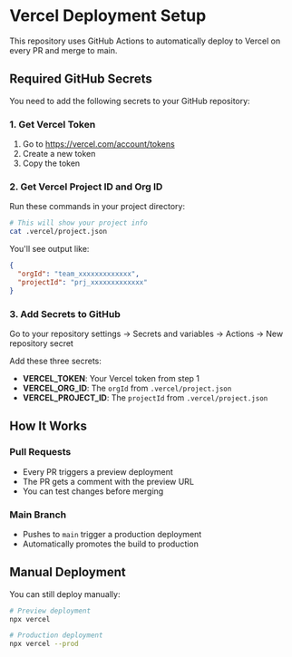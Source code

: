 # Vercel Deployment Setup

This repository uses GitHub Actions to automatically deploy to Vercel on every PR and merge to main.

## Required GitHub Secrets

You need to add the following secrets to your GitHub repository:

### 1. Get Vercel Token

1. Go to https://vercel.com/account/tokens
2. Create a new token
3. Copy the token

### 2. Get Vercel Project ID and Org ID

Run these commands in your project directory:

```bash
# This will show your project info
cat .vercel/project.json
```

You'll see output like:
```json
{
  "orgId": "team_xxxxxxxxxxxxx",
  "projectId": "prj_xxxxxxxxxxxxx"
}
```

### 3. Add Secrets to GitHub

Go to your repository settings → Secrets and variables → Actions → New repository secret

Add these three secrets:

- **VERCEL_TOKEN**: Your Vercel token from step 1
- **VERCEL_ORG_ID**: The `orgId` from `.vercel/project.json`
- **VERCEL_PROJECT_ID**: The `projectId` from `.vercel/project.json`

## How It Works

### Pull Requests
- Every PR triggers a preview deployment
- The PR gets a comment with the preview URL
- You can test changes before merging

### Main Branch
- Pushes to `main` trigger a production deployment
- Automatically promotes the build to production

## Manual Deployment

You can still deploy manually:

```bash
# Preview deployment
npx vercel

# Production deployment
npx vercel --prod
```
